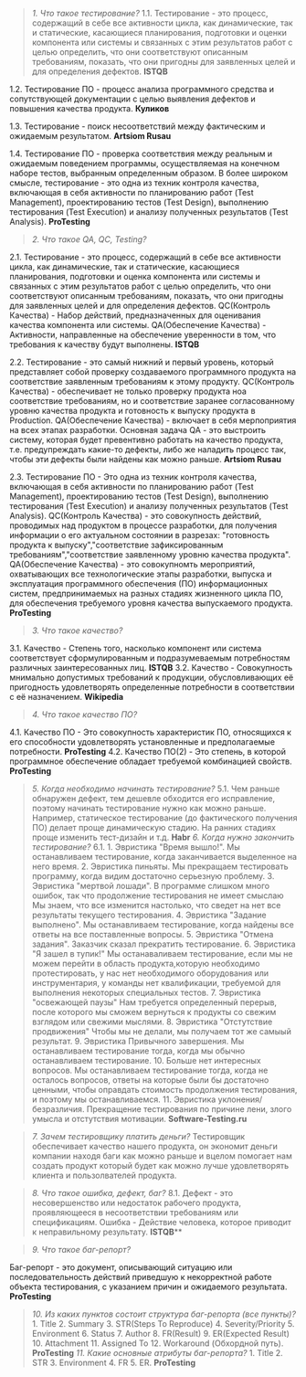 >*1. Что такое тестирование?*
1.1. Тестирование - это процесс, содержащий в себе все активности цикла, как динамические, так и статические, касающиеся планирования, подготовки и оценки компонента или системы и связанных с этим результатов работ с целью определить, что они соответствуют описанным требованиям, показать, что они пригодны для заявленных целей и для определения дефектов. **ISTQB**

1.2. Тестирование ПО - процесс анализа программного средства и сопутствующей документации с целью выявления дефектов и повышения качества продукта. **Куликов**

1.3. Тестирование - поиск несоответствий между фактическим и ожидаемым результатом. **Artsiom Rusau**

1.4. Тестирование ПО - проверка соответствия между реальным и ожидаемым поведением программы, осуществляемая на конечном наборе тестов, выбранным определенным образом. В более широком смысле, тестирование - это одна из техник контроля качества, включающая в себя активности по планированию работ (Test Management), проектированию тестов (Test Design), выполнению тестирования (Test Execution) и анализу полученных результатов (Test Analysis). **ProTesting**

>*2. Что такое QA, QC, Testing?*

2.1. Тестирование - это процесс, содержащий в себе все активности цикла, как динамические, так и статические, касающиеся планирования, подготовки и оценка компонента или системы и связанных с этим 		  результатов работ с целью определить, что они соответствуют описанным требованиям, показать, что они пригодны для заявленных целей и для определения дефектов.
QC(Контроль Качества) - Набор действий, предназначенных для оценивания качества компонента или системы.
QA(Обеспечение Качества) - Активности, направленные на обеспечение уверенности в том, что требования к качеству будут выполнены. **ISTQB**

2.2. Тестирование - это самый нижний и первый уровень, который представляет собой проверку создаваемого программного продукта на соответствие заявленным требованиям к этому продукту.
QC(Контроль Качества) - обеспечивает не только проверку продукта ноа соответствие требованиям, но и соответствие заранее согласованному уровню качества продукта и готовность к выпуску продукта в Production.
QA(Обеспечение Качества) - включает в себя мерпоприятия на всех этапах разработки. Основная задача QA - это выстроить систему, которая будет превентивно работать на качество продукта, т.е. предупреждать какие-то дефекты, либо же наладить процесс так, чтобы эти дефекты были найдены как можно раньше. **Artsiom Rusau**

2.3. Тестирование ПО - Это одна из техник контроля качества, включающая в себя активности по планированию работ (Test Management), проектированию тестов (Test Design), выполнению тестирования (Test Execution) и анализу полученных результатов (Test Analysis).
QC(Контроль Качества) - это совокупность действий, проводимых над продуктом в процессе разработки, для получения информации о его актуальном состоянии в разрезах: "готовность продукта к выпуску","соответствие зафиксированным требованиям","соответствие заявленному уровню качества продукта".
QA(Обеспечение Качества) -  это совокупномть мероприятий, охватывающих все технологические этапы разработки, выпуска и эксплуатация программного обеспечения (ПО) информационных систем, предпринимаемых на разных стадиях жизненного цикла ПО, для обеспечения требуемого уровня качества выпускаемого продукта. **ProTesting**

>*3. Что такое качество?*

3.1. Качество - Степень того, насколько компонент или система соответствует сформулированным и подразумеваемым потребностям различных заинтересованных лиц. **ISTQB**
3.2. Качество - Совокупность мнимально допустимых требований к продукции, обусловливающих её пригодность удовлетворять определенные потребности в соответствии с её назначением. **Wikipedia**
>*4. Что такое качество ПО?*

4.1. Качество ПО - Это совокупность характеристик ПО, относящихся к его способности удовлетворять установленные и предполагаемые потребности. **ProTesting**
4.2. Качество ПО(2) - Это степень, в которой программное обеспечение обладает требуемой комбинацией свойств. **ProTesting**

>*5. Когда необходимо начинать тестирование?*
5.1. Чем раньше обнаружен дефект, тем дешевле обходится его исправление, поэтому начинать тестирование нужно как можно раньше. Например, статическое тестирование (до фактического получения ПО) делает проще динамическую стадию. На ранних стадиях проще изменить тест-дизайн и т.д. **Habr**
>*6. Когда нужно закончить тестирование?*
6.1.
	1. Эвристика "Время вышло!". Мы останавливаем тестирование, когда заканчивается выделенное на него время.
	2. Эвристика пиньяты. Мы прекращаем тестировать программу, когда видим достаточно серьезную проблему.
	3. Эвристика "мертвой лошади". В программе слишком много ошибок, так что продолжение тестирования не имеет смыслаю Мы знаем, что все изменится настолько, что сведет на нет все результаты текущего тестирования.
	4. Эвристика "Задание выполнено". Мы останавливаем тестирование, когда найдены все ответы на все поставленные вопросы.
	5. Эвристика "Отмена задания". Заказчик сказал прекратить тестирование.
	6. Эвристика "Я зашел в тупик!" Мы останаваливаем тестирование, если мы не можем перейти в область продукта,которую необходимо протестировать, у нас нет необходимого оборудования или инструментария, у команды нет квалификации, требуемой для выполнения некоторых специальных тестов.
	7. Эвристика "освежающей паузы" Нам требуется определенный перерыв, после которого мы сможем вернуться к продукты со свежим взглядом или свежими мыслями.
	8. Эвристика "Отстутствие продвижения" Чтобы мы не делали, мы получаем тот же самыый результат.
	9. Эвристика Привычного завершения. Мы останавливаем тестирование тогда, когда мы обычно останавливаем тестирование.
	10. Больше нет интересных вопросов. Мы останавливаем тестирование тогда, когда не осталось вопросов, ответы на которые были бы достаточно ценными, чтобы оправдать стоимость продолжения тестирования, и поэтому мы останавливаемся. 
	11. Эвристика уклонения/безразличия. Прекращение тестирования по причине лени, злого умысла и отстутствия мотивации. **Software-Testing.ru**
	
>*7. Зачем тестировщику платить деньги?*
Тестировщик обеспечивает качество нашего продукта, он экономит деньги компании находя баги как можно раньше и вцелом помогает нам создать продукт который будет как можно лучше удовлетворять клиента и пользолвателей продукта.

>*8. Что такое ошибка, дефект, баг?*
8.1. Дефект - это несовершенство или недостаток рабочего продукта, проявляющееся в несоответствии требованиям или спецификациям.
Ошибка - Действие человека, которое приводит к неправильному результату. **ISTQB****

>*9. Что такое баг-репорт?*

Баг-репорт - это документ, описывающий ситуацию или последовательность действий приведшую к некорректной работе объекта тестирования, с указанием причин и ожидаемого результата. **ProTesting**

>*10. Из каких пунктов состоит структура баг-репорта (все пункты)?*
	1. Title
	2. Summary
	3. STR(Steps To Reproduce)
	4. Severity/Priority
	5. Environment
	6. Status
	7. Author 
	8. FR(Result)
	9. ER(Expected Result)
	10. Attachment
	11. Assigned To
	12. Workaround (Обхордной путь). **ProTesting**
>*11. Какие основные атрибуты баг-репорта?*
	1. Title
	2. STR
	3. Environment
	4. FR
	5. ER. **ProTesting**